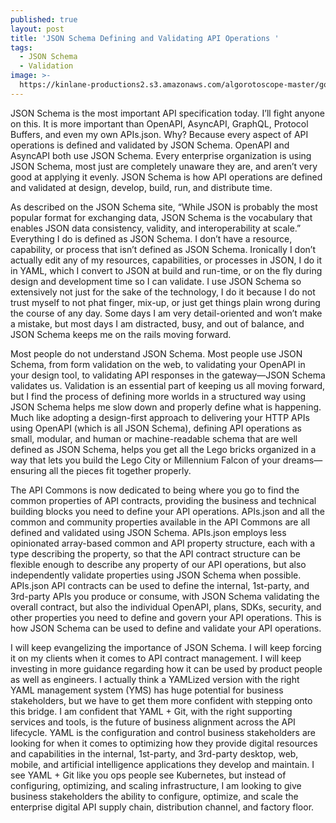 ```yaml
---
published: true
layout: post
title: 'JSON Schema Defining and Validating API Operations '
tags:
  - JSON Schema
  - Validation
image: >-
  https://kinlane-productions2.s3.amazonaws.com/algorotoscope-master/gone-with-the-wind-arrow-in-ground.jpeg
---
```

JSON Schema is the most important API specification today. I’ll fight anyone on this. It is more important than OpenAPI, AsyncAPI, GraphQL, Protocol Buffers, and even my own APIs.json. Why? Because every aspect of API operations is defined and validated by JSON Schema. OpenAPI and AsyncAPI both use JSON Schema. Every enterprise organization is using JSON Schema, most just are completely unaware they are, and aren’t very good at applying it evenly. JSON Schema is how API operations are defined and validated at design, develop, build, run, and distribute time. 

As described on the JSON Schema site, “While JSON is probably the most popular format for exchanging data, JSON Schema is the vocabulary that enables JSON data consistency, validity, and interoperability at scale.” Everything I do is defined as JSON Schema. I don’t have a resource, capability, or process that isn’t defined as JSON Schema. Ironically I don’t actually edit any of my resources, capabilities, or processes in JSON, I do it in YAML, which I convert to JSON at build and run-time, or on the fly during design and development time so I can validate. I use JSON Schema so extensively not just for the sake of the technology, I do it because I do not trust myself to not phat finger, mix-up, or just get things plain wrong during the course of any day. Some days I am very detail-oriented and won’t make a mistake, but most days I am distracted, busy, and out of balance, and JSON Schema keeps me on the rails moving forward.

Most people do not understand JSON Schema. Most people use JSON Schema, from form validation on the web, to validating your OpenAPI in your design tool, to validating API responses in the gateway—JSON Schema validates us. Validation is an essential part of keeping us all moving forward, but I find the process of defining more worlds in a structured way using JSON Schema helps me slow down and properly define what is happening. Much like adopting a design-first approach to delivering your HTTP APIs using OpenAPI (which is all JSON Schema), defining API operations as small, modular, and human or machine-readable schema that are well defined as JSON Schema, helps you get all the Lego bricks organized in a way that lets you build the Lego City or Millennium Falcon of your dreams—ensuring all the pieces fit together properly. 

The API Commons is now dedicated to being where you go to find the common properties of API contracts, providing the business and technical building blocks you need to define your API operations. APIs.json and all the common and community properties available in the API Commons are all defined and validated using JSON Schema. APIs.json employs less opinionated array-based common and API property structure, each with a type describing the property, so that the API contract structure can be flexible enough to describe any property of our API operations, but also independently validate properties using JSON Schema when possible. APIs.json API contracts can be used to define the internal, 1st-party, and 3rd-party APIs you produce or consume, with JSON Schema validating the overall contract, but also the individual OpenAPI, plans, SDKs, security, and other properties you need to define and govern your API operations. This is how JSON Schema can be used to define and validate your API operations.

I will keep evangelizing the importance of JSON Schema. I will keep forcing it on my clients when it comes to API contract management. I will keep investing in more guidance regarding how it can be used by product people as well as engineers. I actually think a YAMLized version with the right YAML management system (YMS) has huge potential for business stakeholders, but we have to get them more confident with stepping onto this bridge. I am confident that YAML + Git, with the right supporting services and tools, is the future of business alignment across the API lifecycle. YAML is the configuration and control business stakeholders are looking for when it comes to optimizing how they provide digital resources and capabilities in the internal, 1st-party, and 3rd-party desktop, web, mobile, and artificial intelligence applications they develop and maintain. I see YAML + Git like you ops people see Kubernetes, but instead of configuring, optimizing, and scaling infrastructure, I am looking to give business stakeholders the ability to configure, optimize, and scale the enterprise digital API supply chain, distribution channel, and factory floor.
